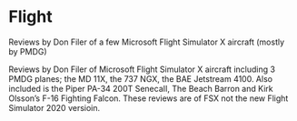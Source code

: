 # Flight
Reviews by Don Filer of a few Microsoft Flight Simulator X aircraft (mostly by PMDG)

Reviews by Don Filer of Microsoft Flight Simulator X aircraft including 3 PMDG planes; the MD 11X, the 737 NGX, the BAE Jetstream 4100. Also included is the Piper PA-34 200T SenecaII, The Beach Barron and Kirk Olsson’s F-16 Fighting Falcon. These reviews are of FSX not the new Flight Simulator 2020 versioin. 
